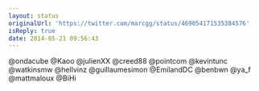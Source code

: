 ```yaml
---
layout: status
originalUrl: 'https://twitter.com/marcgg/status/469054171535384576'
isReply: true
date: 2014-05-21 09:56:43
---
```


@ondacube @Kaoo @julienXX @creed88 @pointcom @kevintunc @watkinsmw @hellvinz @guillaumesimon @EmilandDC @benbwn @ya_f @mattmaloux @BiHi
